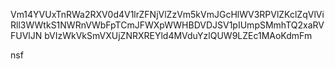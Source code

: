 Vm14YVUxTnRWa2RXV0d4V1lrZFNjVlZzVm5kVmJGcHlWV3RPVlZKclZqVlVi
Rll3WWtkS1NWRnVWbFpTCmJFWXpWWHBDVDJSV1pIUmpSMmhTQ2xaRVFUVlJN
bVIzWkVkSmVXUjZNRXREYld4MVduYzlQUW9LZEc1MAoKdmFm

nsf